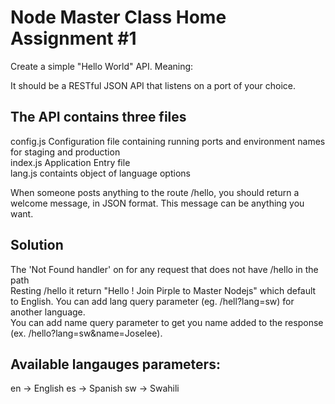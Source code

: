 # Node Master Class Home Assignment #1

Create a simple "Hello World" API. Meaning:


It should be a RESTful JSON API that listens on a port of your choice.

## The API contains three files

config.js Configuration file containing running ports and environment names for staging and production\
index.js  Application Entry file\
lang.js   containts object of language options

When someone posts anything to the route /hello, you should return a welcome message, in JSON format. This message can be anything you want.

## Solution

The 'Not Found handler' on for any request that does not have /hello in the path\
Resting /hello it return "Hello ! Join Pirple to Master Nodejs" which default to English.
You can add lang query parameter (eg. /hell?lang=sw) for another language.\
You can add name query parameter to get you name added to the response (ex. /hello?lang=sw&name=Joselee).

## Available langauges parameters:
en -> English
es -> Spanish
sw -> Swahili
